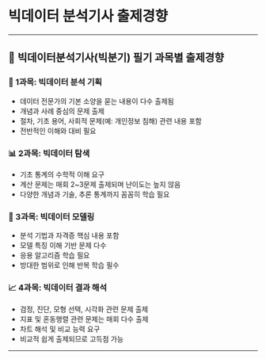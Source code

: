# 빅데이터 분석기사 출제경향 
---

## 📘 빅데이터분석기사(빅분기) 필기 과목별 출제경향

### 🧠 1과목: 빅데이터 분석 기획
- 데이터 전문가의 기본 소양을 묻는 내용이 다수 출제됨  
- 개념과 사례 중심의 문제 출제  
- 절차, 기초 용어, 사회적 문제(예: 개인정보 침해) 관련 내용 포함  
- 전반적인 이해와 대비 필요  

### 📊 2과목: 빅데이터 탐색
- 기초 통계의 수학적 이해 요구  
- 계산 문제는 매회 2~3문제 출제되며 난이도는 높지 않음  
- 다양한 개념과 기술, 추론 통계까지 꼼꼼히 학습 필요  

### 🧪 3과목: 빅데이터 모델링
- 분석 기법과 자격증 핵심 내용 포함  
- 모델 특징 이해 기반 문제 다수  
- 응용 알고리즘 학습 필요  
- 방대한 범위로 인해 반복 학습 필수  

### 📈 4과목: 빅데이터 결과 해석
- 검정, 진단, 모형 선택, 시각화 관련 문제 출제  
- 지표 및 혼동행렬 관련 문제는 매회 다수 출제  
- 차트 해석 및 비교 능력 요구  
- 비교적 쉽게 출제되므로 고득점 가능

---
